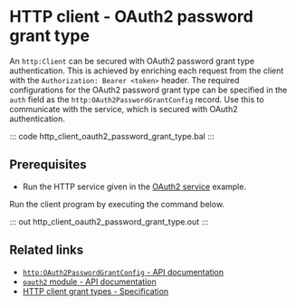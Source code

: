 # HTTP client - OAuth2 password grant type

An `http:Client` can be secured with OAuth2 password grant type authentication. This is achieved by enriching each request from the client with the `Authorization: Bearer <token>` header. The required configurations for the OAuth2 password grant type can be specified in the `auth` field as the `http:OAuth2PasswordGrantConfig` record. Use this to communicate with the service, which is secured with OAuth2 authentication.

::: code http_client_oauth2_password_grant_type.bal :::

## Prerequisites
- Run the HTTP service given in the [OAuth2 service](/learn/by-example/http-service-oauth2/) example.

Run the client program by executing the command below.

::: out http_client_oauth2_password_grant_type.out :::

## Related links
- [`http:OAuth2PasswordGrantConfig` - API documentation](https://lib.ballerina.io/ballerina/http/latest/records/OAuth2PasswordGrantConfig)
- [`oauth2` module - API documentation](https://lib.ballerina.io/ballerina/oauth2/latest/)
- [HTTP client grant types - Specification](/spec/http/#9129-client---grant-types-oauth2)
